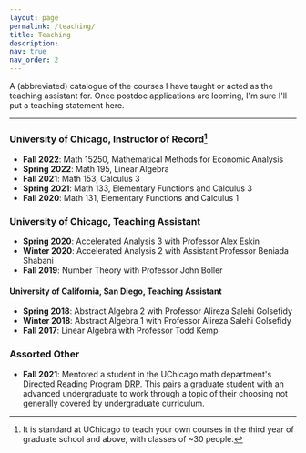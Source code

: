 ```yaml
---
layout: page
permalink: /teaching/
title: Teaching
description: 
nav: true
nav_order: 2
---
```

A (abbreviated) catalogue of the courses I have taught or acted as the teaching assistant for. Once postdoc applications are looming, I'm sure I'll put a teaching statement here. 

---

### University of Chicago, Instructor of Record[^1]
- **Fall 2022**: Math 15250, Mathematical Methods for Economic Analysis
- **Spring 2022**: Math 195, Linear Algebra
- **Fall 2021**: Math 153, Calculus 3
- **Spring 2021**: Math 133, Elementary Functions and Calculus 3
- **Fall 2020**: Math 131, Elementary Functions and Calculus 1



### University of Chicago, Teaching Assistant
- **Spring 2020**: Accelerated Analysis 3 with Professor Alex Eskin
- **Winter 2020**: Accelerated Analysis 2 with Assistant Professor Beniada Shabani
- **Fall 2019**: Number Theory with Professor John Boller


#### University of California, San Diego, Teaching Assistant
- **Spring 2018**: Abstract Algebra 2 with Professor Alireza Salehi Golsefidy 
- **Winter 2018**: Abstract Algebra 1 with Professor Alireza Salehi Golsefidy 
- **Fall 2017**: Linear Algebra with Professor Todd Kemp


### Assorted Other
- **Fall 2021**: Mentored a student in the UChicago math department's Directed Reading Program [DRP](https://math.uchicago.edu/~drp/). This pairs a graduate student with an advanced undergraduate to work through a topic of their choosing not generally covered by undergraduate curriculum. 




[^1]: It is standard at UChicago to teach your own courses in the third year of graduate school and above, with classes of ~30 people. 